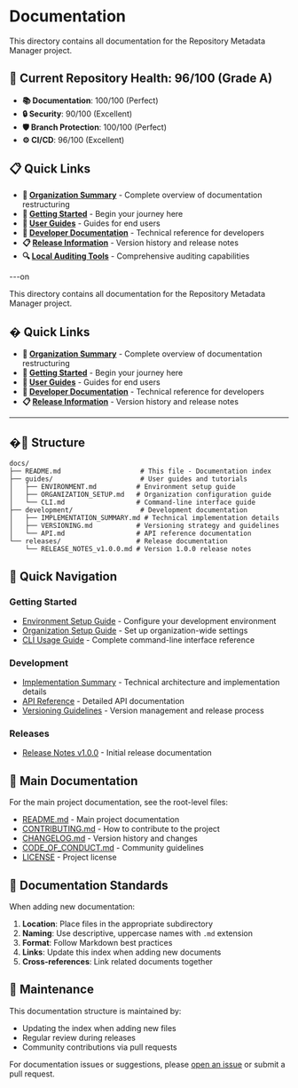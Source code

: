 # Documentation

This directory contains all documentation for the Repository Metadata Manager project.

## 🎯 **Current Repository Health: 96/100 (Grade A)**

- **📚 Documentation**: 100/100 (Perfect)
- **🔒 Security**: 90/100 (Excellent)
- **🛡️ Branch Protection**: 100/100 (Perfect)
- **⚙️ CI/CD**: 96/100 (Excellent)

## 📋 **Quick Links**

- **📖 [Organization Summary](ORGANIZATION_SUMMARY.md)** - Complete overview of documentation restructuring
- **🚀 [Getting Started](#-getting-started)** - Begin your journey here
- **👥 [User Guides](#-user-guides)** - Guides for end users
- **🔧 [Developer Documentation](#-developer-documentation)** - Technical reference for developers
- **📋 [Release Information](#-release-information)** - Version history and release notes
- **🔍 [Local Auditing Tools](../scripts/README.md)** - Comprehensive auditing capabilities

---on

This directory contains all documentation for the Repository Metadata Manager project.

## � **Quick Links**

- **📖 [Organization Summary](ORGANIZATION_SUMMARY.md)** - Complete overview of documentation restructuring
- **🚀 [Getting Started](#-getting-started)** - Begin your journey here
- **👥 [User Guides](#-user-guides)** - Guides for end users
- **🔧 [Developer Documentation](#-developer-documentation)** - Technical reference for developers
- **📋 [Release Information](#-release-information)** - Version history and release notes

---

## �📁 Structure

```text
docs/
├── README.md                    # This file - Documentation index
├── guides/                      # User guides and tutorials
│   ├── ENVIRONMENT.md          # Environment setup guide
│   ├── ORGANIZATION_SETUP.md   # Organization configuration guide
│   └── CLI.md                  # Command-line interface guide
├── development/                 # Development documentation
│   ├── IMPLEMENTATION_SUMMARY.md # Technical implementation details
│   ├── VERSIONING.md           # Versioning strategy and guidelines
│   └── API.md                  # API reference documentation
└── releases/                   # Release documentation
    └── RELEASE_NOTES_v1.0.0.md # Version 1.0.0 release notes
```

## 📖 Quick Navigation

### Getting Started

- [Environment Setup Guide](guides/ENVIRONMENT.md) - Configure your development environment
- [Organization Setup Guide](guides/ORGANIZATION_SETUP.md) - Set up organization-wide settings
- [CLI Usage Guide](guides/CLI.md) - Complete command-line interface reference

### Development

- [Implementation Summary](development/IMPLEMENTATION_SUMMARY.md) - Technical architecture and implementation details
- [API Reference](development/API.md) - Detailed API documentation
- [Versioning Guidelines](development/VERSIONING.md) - Version management and release process

### Releases

- [Release Notes v1.0.0](releases/RELEASE_NOTES_v1.0.0.md) - Initial release documentation

## 🚀 Main Documentation

For the main project documentation, see the root-level files:

- [README.md](../README.md) - Main project documentation
- [CONTRIBUTING.md](../CONTRIBUTING.md) - How to contribute to the project
- [CHANGELOG.md](../CHANGELOG.md) - Version history and changes
- [CODE_OF_CONDUCT.md](../CODE_OF_CONDUCT.md) - Community guidelines
- [LICENSE](../LICENSE) - Project license

## 📝 Documentation Standards

When adding new documentation:

1. **Location**: Place files in the appropriate subdirectory
2. **Naming**: Use descriptive, uppercase names with `.md` extension
3. **Format**: Follow Markdown best practices
4. **Links**: Update this index when adding new documents
5. **Cross-references**: Link related documents together

## 🔄 Maintenance

This documentation structure is maintained by:

- Updating the index when adding new files
- Regular review during releases
- Community contributions via pull requests

For documentation issues or suggestions, please [open an issue](../../../issues) or submit a pull request.
